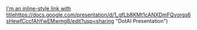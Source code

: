 [I'm an inline-style link with title]()https://docs.google.com/presentation/d/1_gfLb8KMt1cANXDmFQyorgs6sHewfCccfAhYwEMwmg8/edit?usp=sharing "DotAI Presentation")
